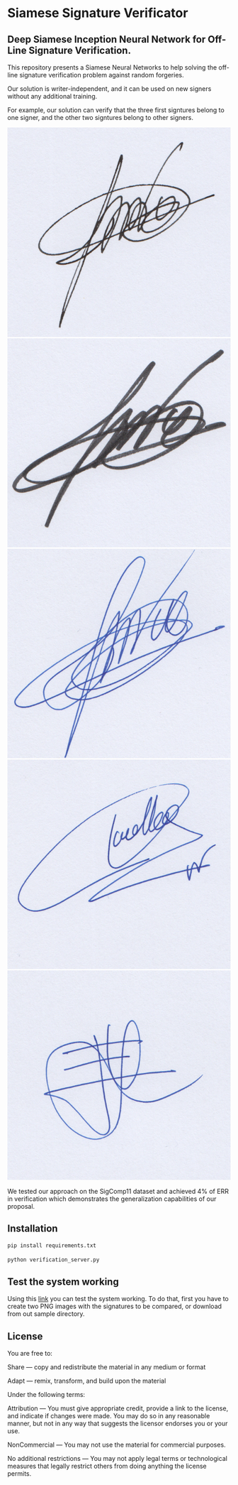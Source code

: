 # Siamese Signature Verificator
## Deep Siamese Inception Neural Network for Off-Line Signature Verification.

This repository presents a Siamese Neural Networks to help solving the off-line signature verification problem against random forgeries. 

Our solution is writer-independent, and it can be used on new signers without any additional training. 

For example, our solution can verify that the three first signtures belong to one signer, and the other two signtures belong to other signers.

![signature_A0](samples/A_0.png?raw=true "A-0")
![signature_A1](samples/A_1.png?raw=true "A-2")
![signature_A2](samples/A_2.png?raw=true "A-1")
![signature_B](samples/B.png?raw=true "B")
![signature_C](samples/C.png?raw=true "C")


We tested our approach on the SigComp11 dataset and achieved 4% of ERR in verification which demonstrates the generalization capabilities of our proposal.

## Installation

```
pip install requirements.txt

python verification_server.py
```

## Test the system working

Using this [link](http://193.147.52.134:9000/) you can test the system working. To do that, first you have to create two PNG images with the signatures to be compared, or download from out sample directory.

## License

You are free to:

Share — copy and redistribute the material in any medium or format

Adapt — remix, transform, and build upon the material 

Under the following terms:

Attribution — You must give appropriate credit, provide a link to the license, and indicate if changes were made. You may do so in any reasonable manner, but not in any way that suggests the licensor endorses you or your use.

NonCommercial — You may not use the material for commercial purposes.

No additional restrictions — You may not apply legal terms or technological measures that legally restrict others from doing anything the license permits.

